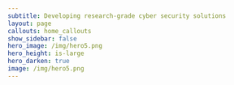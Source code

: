 ```yaml
---
subtitle: Developing research-grade cyber security solutions
layout: page
callouts: home_callouts
show_sidebar: false
hero_image: /img/hero5.png
hero_height: is-large
hero_darken: true
image: /img/hero5.png
---
```


